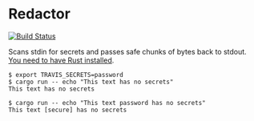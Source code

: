 # Redactor

[![Build Status](https://travis-ci.org/travis-ci/redactor.svg?branch=master)](https://travis-ci.org/travis-ci/redactor)

Scans stdin for secrets and passes safe chunks of bytes back to stdout. [You need to have Rust installed](https://www.rustup.rs/).

```
$ export TRAVIS_SECRETS=password
$ cargo run -- echo "This text has no secrets"
This text has no secrets

$ cargo run -- echo "This text password has no secrets"
This text [secure] has no secrets
```
